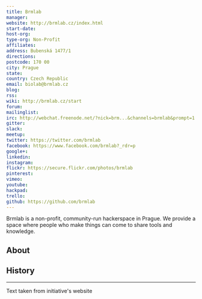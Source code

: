 ```yaml
---
title: Brmlab
manager: 
website: http://brmlab.cz/index.html
start-date: 
host-org: 
type-org: Non-Profit
affiliates: 
address: Bubenská 1477/1
directions: 
postcode: 170 00
city: Prague
state: 
country: Czech Republic
email: biolab@brmlab.cz
blog: 
rss: 
wiki: http://brmlab.cz/start
forum: 
mailinglist: 
irc: http://webchat.freenode.net/?nick=brm...&channels=brmlab&prompt=1
gitter: 
slack: 
meetup: 
twitter: https://twitter.com/brmlab
facebook: https://www.facebook.com/brmlab?_rdr=p
google+: 
linkedin: 
instagram: 
flickr: https://secure.flickr.com/photos/brmlab
pinterest: 
vimeo: 
youtube: 
hackpad: 
trello: 
github: https://github.com/brmlab
---
```


Brmlab is a non-profit, community-run hackerspace in Prague. We provide a space where people who make things can come to share tools and knowledge.
## About

## History

---
Text taken from initiative's website
